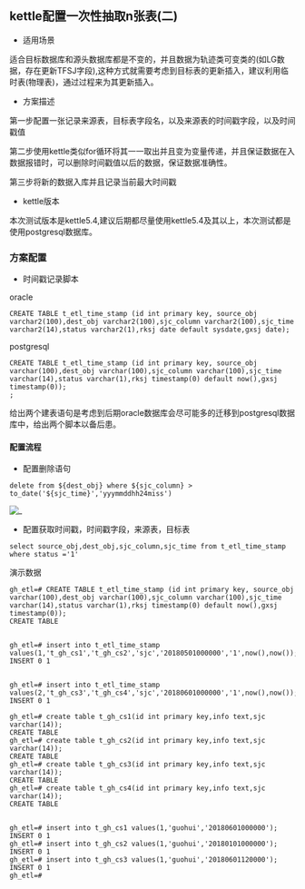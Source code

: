 ﻿## kettle配置一次性抽取n张表(二)

- 适用场景

适合目标数据库和源头数据库都是不变的，并且数据为轨迹类可变类的(如LG数据，存在更新TFSJ字段),这种方式就需要考虑到目标表的更新插入，建议利用临时表(物理表)，通过过程来为其更新插入。


- 方案描述

第一步配置一张记录来源表，目标表字段名，以及来源表的时间戳字段，以及时间戳值

第二步使用kettle类似for循环将其一一取出并且变为变量传递，并且保证数据在入数据报错时，可以删除时间戳值以后的数据，保证数据准确性。

第三步将新的数据入库并且记录当前最大时间戳


- kettle版本

本次测试版本是kettle5.4,建议后期都尽量使用kettle5.4及其以上，本次测试都是使用postgresql数据库。

### 方案配置


- 时间戳记录脚本

oracle

```
CREATE TABLE t_etl_time_stamp (id int primary key, source_obj varchar2(100),dest_obj varchar2(100),sjc_column varchar2(100),sjc_time varchar2(14),status varchar2(1),rksj date default sysdate,gxsj date);
```
postgresql

```
CREATE TABLE t_etl_time_stamp (id int primary key, source_obj varchar(100),dest_obj varchar(100),sjc_column varchar(100),sjc_time varchar(14),status varchar(1),rksj timestamp(0) default now(),gxsj timestamp(0));
;
```

给出两个建表语句是考虑到后期oracle数据库会尽可能多的迁移到postgresql数据库中，给出两个脚本以备后患。

#### 配置流程

- 配置删除语句

```
delete from ${dest_obj} where ${sjc_column} > to_date('${sjc_time}','yyymmddhh24miss')
```

![_](../img_src/kettle_loop_2.png)  


- 配置获取时间戳，时间戳字段，来源表，目标表


```
select source_obj,dest_obj,sjc_column,sjc_time from t_etl_time_stamp where status ='1'

```

演示数据

```
gh_etl=# CREATE TABLE t_etl_time_stamp (id int primary key, source_obj varchar(100),dest_obj varchar(100),sjc_column varchar(100),sjc_time varchar(14),status varchar(1),rksj timestamp(0) default now(),gxsj timestamp(0));
CREATE TABLE


gh_etl=# insert into t_etl_time_stamp values(1,'t_gh_cs1','t_gh_cs2','sjc','20180501000000','1',now(),now());
INSERT 0 1


gh_etl=# insert into t_etl_time_stamp values(2,'t_gh_cs3','t_gh_cs4','sjc','20180601000000','1',now(),now());
INSERT 0 1

gh_etl=# create table t_gh_cs1(id int primary key,info text,sjc varchar(14));
CREATE TABLE
gh_etl=# create table t_gh_cs2(id int primary key,info text,sjc varchar(14));
CREATE TABLE
gh_etl=# create table t_gh_cs3(id int primary key,info text,sjc varchar(14));
CREATE TABLE
gh_etl=# create table t_gh_cs4(id int primary key,info text,sjc varchar(14));
CREATE TABLE


gh_etl=# insert into t_gh_cs1 values(1,'guohui','20180601000000');
INSERT 0 1
gh_etl=# insert into t_gh_cs2 values(1,'guohui','20180101000000');
INSERT 0 1
gh_etl=# insert into t_gh_cs3 values(1,'guohui','20180601120000');
INSERT 0 1
gh_etl=# 


```




